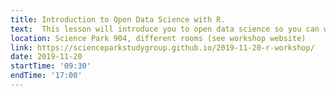 ```yaml
---
title: Introduction to Open Data Science with R.
text:  This lesson will introduce you to open data science so you can work with data in an open, reproducible, and collaborative way. Open data science means that methods, data, and code are available so that others can access, reuse, and build from it without much fuss. Here you will learn a workflow with R, RStudio, Git, and GitHub.
location: Science Park 904, different rooms (see workshop website)
link: https://scienceparkstudygroup.github.io/2019-11-20-r-workshop/
date: 2019-11-20
startTime: '09:30'
endTime: '17:00'
---
```

